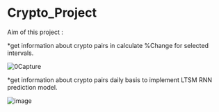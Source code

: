 # Crypto_Project

Aim of this project :

 *get information about crypto pairs in calculate %Change for selected intervals.

 ![0Capture](https://user-images.githubusercontent.com/42588650/224578345-52fae6d0-6bfb-4edd-9cfb-352bab07be56.JPG)


  
  *get information about crypto pairs daily basis to implement LTSM RNN prediction model.

![image](https://user-images.githubusercontent.com/42588650/209485685-3cd6162a-dcd6-4f5c-aa77-d120adc0076d.png)


